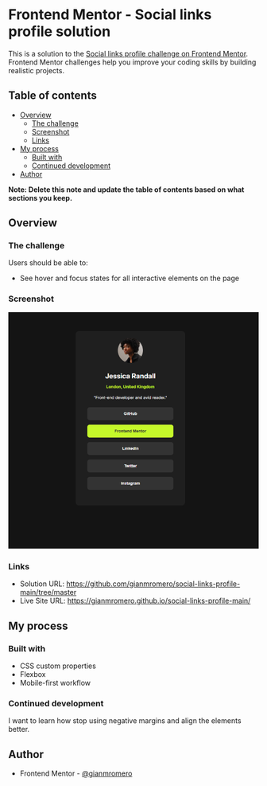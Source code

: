 # Frontend Mentor - Social links profile solution

This is a solution to the [Social links profile challenge on Frontend Mentor](https://www.frontendmentor.io/challenges/social-links-profile-UG32l9m6dQ). Frontend Mentor challenges help you improve your coding skills by building realistic projects. 

## Table of contents

- [Overview](#overview)
  - [The challenge](#the-challenge)
  - [Screenshot](#screenshot)
  - [Links](#links)
- [My process](#my-process)
  - [Built with](#built-with)
  - [Continued development](#continued-development)
- [Author](#author)


**Note: Delete this note and update the table of contents based on what sections you keep.**

## Overview

### The challenge

Users should be able to:

- See hover and focus states for all interactive elements on the page

### Screenshot

![](./Screenshot.png)

### Links

- Solution URL: https://github.com/gianmromero/social-links-profile-main/tree/master
- Live Site URL: https://gianmromero.github.io/social-links-profile-main/

## My process

### Built with

- CSS custom properties
- Flexbox
- Mobile-first workflow

### Continued development

I want to learn how stop using negative margins and align the elements better.

## Author
- Frontend Mentor - [@gianmromero](https://www.frontendmentor.io/profile/gianmromero)


